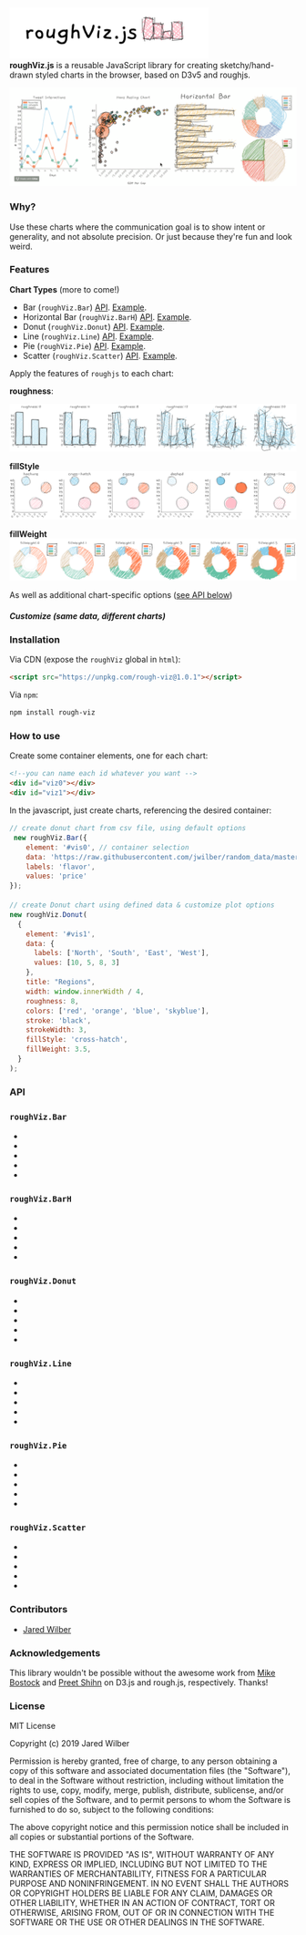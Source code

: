 <img src="https://raw.githubusercontent.com/jwilber/random_data/master/roughViz_Title.png"  width="350" alt="roughViz.js"><br>
**roughViz.js** is a reusable JavaScript library for creating sketchy/hand-drawn styled charts in the browser, based on D3v5 and roughjs.

<img src="https://raw.githubusercontent.com/jwilber/random_data/master/roughViz.gif" alt="roughViz.js">


### Why?
Use these charts where the communication goal is to show intent or generality, and not absolute precision. Or just because they're fun and look weird. 


### Features

**Chart Types** (more to come!)
<ul>
 <li>Bar (<code>roughViz.Bar</code>) <a href="#Bar">API</a>. <a href="#Bar">Example</a>.</li>
<li> Horizontal Bar (<code>roughViz.BarH</code>) <a href="#BarH">API</a>. <a href="#Bar">Example</a>.</li>
<li> Donut (<code>roughViz.Donut</code>) <a href="#Donut">API</a>. <a href="#Bar">Example</a>.</li>
<li> Line (<code>roughViz.Line</code>) <a href="#Line">API</a>. <a href="#Bar">Example</a>.</li>
<li> Pie (<code>roughViz.Pie</code>) <a href="#Pie">API</a>. <a href="#Bar">Example</a>.</li>
<li> Scatter (<code>roughViz.Scatter</code>) <a href="#Scatter">API</a>. <a href="#Bar">Example</a>.</li>
 </ul>

Apply the features of `roughjs` to each chart:

**roughness**:

<img src="https://raw.githubusercontent.com/jwilber/random_data/master/roughViz_roughnessbars.png"  alt="roughness examples">

**fillStyle**
<img src="https://raw.githubusercontent.com/jwilber/random_data/master/rough_fillStyles.png"  alt="fillStyle examples">


**fillWeight**
<img src="https://raw.githubusercontent.com/jwilber/random_data/master/roughViz_fillweight.png"  alt="fillStyle examples">


As well as additional chart-specific options ([see API below](#API))

##### Customize (same data, different charts)


### Installation

Via CDN (expose the `roughViz` global in `html`):

```html
<script src="https://unpkg.com/rough-viz@1.0.1"></script>
```

Via `npm`:

```sh
npm install rough-viz
```

### How to use

Create some container elements, one for each chart:

```html
<!--you can name each id whatever you want -->
<div id="viz0"></div>
<div id="viz1"></div>
```
In the javascript, just create charts, referencing the desired container:
```js
// create donut chart from csv file, using default options
 new roughViz.Bar({
    element: '#vis0', // container selection
    data: 'https://raw.githubusercontent.com/jwilber/random_data/master/flavors.csv',
    labels: 'flavor',
    values: 'price'
});

// create Donut chart using defined data & customize plot options
new roughViz.Donut(
  {
    element: '#vis1',
    data: {
      labels: ['North', 'South', 'East', 'West'],
      values: [10, 5, 8, 3]
    },
    title: "Regions",
    width: window.innerWidth / 4,
    roughness: 8,
    colors: ['red', 'orange', 'blue', 'skyblue'],
    stroke: 'black',
    strokeWidth: 3,
    fillStyle: 'cross-hatch',
    fillWeight: 3.5,
  }
);
```

<h3 id="API">API</h3>

### <code id="Bar">roughViz.Bar</code>

-
-
-
-
-

### <code id="BarH">roughViz.BarH</code>

-
-
-
-
-


### <code id="Donut">roughViz.Donut</code>

-
-
-
-
-


### <code id="Line">roughViz.Line</code>

-
-
-
-
-


### <code id="Pie">roughViz.Pie</code>

-
-
-
-
-


### <code id="Scatter">roughViz.Scatter</code>

-
-
-
-
-


### Contributors
- [Jared Wilber](https://twitter.com/jdwlbr)


### Acknowledgements
This library wouldn't be possible without the awesome work from [Mike Bostock](https://twitter.com/mbostock) and [Preet Shihn](https://twitter.com/preetster) on D3.js and rough.js, respectively. Thanks!

### License
MIT License

Copyright (c) 2019 Jared Wilber

Permission is hereby granted, free of charge, to any person obtaining a copy of this software and associated documentation files (the "Software"), to deal in the Software without restriction, including without limitation the rights to use, copy, modify, merge, publish, distribute, sublicense, and/or sell copies of the Software, and to permit persons to whom the Software is furnished to do so, subject to the following conditions:

The above copyright notice and this permission notice shall be included in all copies or substantial portions of the Software.

THE SOFTWARE IS PROVIDED "AS IS", WITHOUT WARRANTY OF ANY KIND, EXPRESS OR IMPLIED, INCLUDING BUT NOT LIMITED TO THE WARRANTIES OF MERCHANTABILITY, FITNESS FOR A PARTICULAR PURPOSE AND NONINFRINGEMENT. IN NO EVENT SHALL THE AUTHORS OR COPYRIGHT HOLDERS BE LIABLE FOR ANY CLAIM, DAMAGES OR OTHER LIABILITY, WHETHER IN AN ACTION OF CONTRACT, TORT OR OTHERWISE, ARISING FROM, OUT OF OR IN CONNECTION WITH THE SOFTWARE OR THE USE OR OTHER DEALINGS IN THE SOFTWARE.
